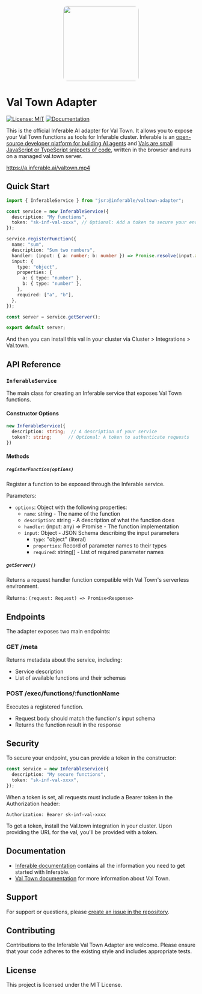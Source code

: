 <p align="center">
  <img src="https://a.inferable.ai/logo-hex.png" width="200" style="border-radius: 10px" />
</p>

# Val Town Adapter

[![License: MIT](https://img.shields.io/badge/License-MIT-yellow.svg)](https://opensource.org/licenses/MIT)
[![Documentation](https://img.shields.io/badge/docs-inferable.ai-brightgreen)](https://docs.inferable.ai/)

This is the official Inferable AI adapter for Val Town. It allows you to expose your Val Town functions as tools for Inferable cluster. Inferable is an [open-source developer platform for building AI agents](https://www.inferable.ai) and [Vals are small JavaScript or TypeScript snippets of code](https://www.val.town/), written in the browser and runs on a managed val.town server.

https://a.inferable.ai/valtown.mp4

## Quick Start

```typescript
import { InferableService } from "jsr:@inferable/valtown-adapter";

const service = new InferableService({
  description: "My functions",
  token: "sk-inf-val-xxxx", // Optional: Add a token to secure your endpoint.
});

service.registerFunction({
  name: "sum",
  description: "Sum two numbers",
  handler: (input: { a: number; b: number }) => Promise.resolve(input.a + input.b),
  input: {
    type: "object",
    properties: {
      a: { type: "number" },
      b: { type: "number" },
    },
    required: ["a", "b"],
  },
});

const server = service.getServer();

export default server;
```

And then you can install this val in your cluster via Cluster > Integrations > Val.town.

## API Reference

### `InferableService`

The main class for creating an Inferable service that exposes Val Town functions.

#### Constructor Options

```typescript
new InferableService({
  description: string;  // A description of your service
  token?: string;      // Optional: A token to authenticate requests
})
```

#### Methods

##### `registerFunction(options)`

Register a function to be exposed through the Inferable service.

Parameters:
- `options`: Object with the following properties:
  - `name`: string - The name of the function
  - `description`: string - A description of what the function does
  - `handler`: (input: any) => Promise<any> - The function implementation
  - `input`: Object - JSON Schema describing the input parameters
    - `type`: "object" (literal)
    - `properties`: Record of parameter names to their types
    - `required`: string[] - List of required parameter names

##### `getServer()`

Returns a request handler function compatible with Val Town's serverless environment.

Returns: `(request: Request) => Promise<Response>`

## Endpoints

The adapter exposes two main endpoints:

### GET /meta

Returns metadata about the service, including:
- Service description
- List of available functions and their schemas

### POST /exec/functions/:functionName

Executes a registered function.
- Request body should match the function's input schema
- Returns the function result in the response

## Security

To secure your endpoint, you can provide a token in the constructor:

```typescript
const service = new InferableService({
  description: "My secure functions",
  token: "sk-inf-val-xxxx",
});
```

When a token is set, all requests must include a Bearer token in the Authorization header:
```
Authorization: Bearer sk-inf-val-xxxx
```

To get a token, install the Val.town integration in your cluster. Upon providing the URL for the val, you'll be provided with a token.

## Documentation

- [Inferable documentation](https://docs.inferable.ai/) contains all the information you need to get started with Inferable.
- [Val Town documentation](https://www.val.town/docs) for more information about Val Town.

## Support

For support or questions, please [create an issue in the repository](https://github.com/inferablehq/inferable/issues).

## Contributing

Contributions to the Inferable Val Town Adapter are welcome. Please ensure that your code adheres to the existing style and includes appropriate tests.

## License

This project is licensed under the MIT License.
